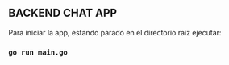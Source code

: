 ## BACKEND CHAT APP

Para iniciar la app, estando parado en el directorio raiz ejecutar:

### `go run main.go`